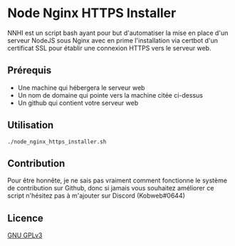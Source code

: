 # Node Nginx HTTPS Installer

NNHI est un script bash ayant pour but d'automatiser la mise en place d'un serveur NodeJS sous Nginx avec en prime l'installation via certbot d'un certificat SSL pour établir une connexion HTTPS vers le serveur web.

## Prérequis

- Une machine qui hébergera le serveur web
- Un nom de domaine qui pointe vers la machine citée ci-dessus
- Un github qui contient votre serveur web

## Utilisation

```
./node_nginx_https_installer.sh
```

## Contribution

Pour être honnête, je ne sais pas vraiment comment fonctionne le système de contribution sur Github, donc si jamais vous souhaitez améliorer ce script n'hésitez pas à m'ajouter sur Discord (Kobweb#0644)

## Licence

[GNU GPLv3](https://choosealicense.com/licenses/gpl-3.0/)
